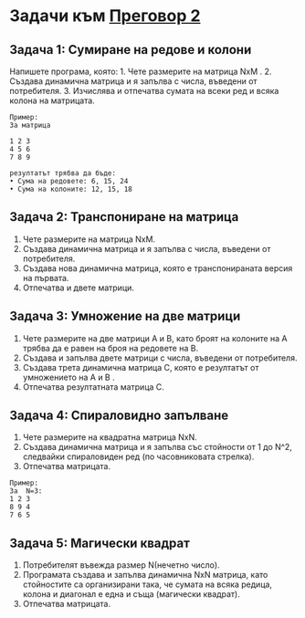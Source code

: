 # Задачи към [Преговор 2](./)

## Задача 1: Сумиране на редове и колони

Напишете програма, която:
	1.	Чете размерите на матрица  NxM .
	2.	Създава динамична матрица и я запълва с числа, въведени от потребителя.
	3.	Изчислява и отпечатва сумата на всеки ред и всяка колона на матрицата.

```
Пример:
За матрица

1 2 3
4 5 6
7 8 9

резултатът трябва да бъде:
• Сума на редовете: 6, 15, 24
• Сума на колоните: 12, 15, 18
```

## Задача 2: Транспониране на матрица

1. Чете размерите на матрица NxM.
2. Създава динамична матрица и я запълва с числа, въведени от потребителя.
3. Създава нова динамична матрица, която е транспонираната версия на първата.
4. Отпечатва и двете матрици.

## Задача 3: Умножение на две матрици

1. Чете размерите на две матрици A и B, като броят на колоните на A трябва да е равен на броя на редовете на  B.
2. Създава и запълва двете матрици с числа, въведени от потребителя.
3. Създава трета динамична матрица C, която е резултатът от умножението на A и B .
4. Отпечатва резултатната матрица C.

## Задача 4: Спираловидно запълване

1. Чете размерите на квадратна матрица NxN.
2. Създава динамична матрица и я запълва със стойности от 1 до N^2, следвайки спираловиден ред (по часовниковата стрелка).
3. Отпечатва матрицата.

```
Пример:
За  N=3:
1 2 3
8 9 4
7 6 5
```

## Задача 5: Магически квадрат
1. Потребителят въвежда размер N(нечетно число).
2. Програмата създава и запълва динамична NxN матрица, като стойностите са организирани така, че сумата на всяка редица, колона и диагонал е една и съща (магически квадрат).
3. Отпечатва матрицата.
